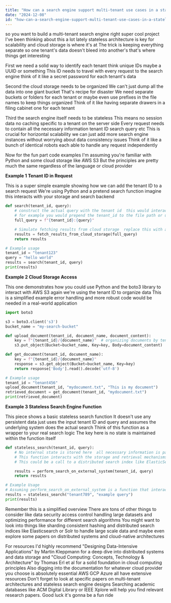 ```yaml
---
title: "How can a search engine support multi-tenant use cases in a stateless architecture querying cloud storage?"
date: "2024-12-08"
id: "how-can-a-search-engine-support-multi-tenant-use-cases-in-a-stateless-architecture-querying-cloud-storage"
---
```


 so you want to build a multi-tenant search engine right super cool project  I've been thinking about this a lot lately stateless architecture is key for scalability and cloud storage is where it's at  The trick is keeping everything separate so one tenant's data doesn't bleed into another's that's where things get interesting

First  we need a solid way to identify each tenant think unique IDs maybe a UUID or something  This ID needs to travel with every request to the search engine  think of it like a secret password for each tenant's data

Second  the cloud storage needs to be organized  We can't just dump all the data into one giant bucket  That's recipe for disaster  We need separate buckets or folders for each tenant  or maybe even use prefixes in the file names to keep things organized  Think of it like having separate drawers in a filing cabinet one for each tenant

Third  the search engine itself needs to be stateless  This means no session data no caching specific to a tenant on the server side  Every request needs to contain all the necessary information tenant ID search query etc  This is crucial for horizontal scalability we can just add more search engine instances without worrying about data consistency issues  Think of it like a bunch of identical robots each able to handle any request independently

Now for the fun part code examples  I'm assuming you're familiar with Python and some cloud storage like AWS S3  But the principles are pretty much the same regardless of the language or cloud provider

**Example 1 Tenant ID in Request**

This is a super simple example showing how we can add the tenant ID to a search request  We're using Python and a pretend search function  imagine this interacts with your storage and search backend

```python
def search(tenant_id, query):
    # construct the actual query with the tenant id  this would interact with the cloud storage
    # for example you would prepend the tenant_id to the file path or use it to filter the results
    full_query = f"{tenant_id}:{query}"

    # Simulate fetching results from cloud storage  replace this with actual cloud storage interaction
    results = fetch_results_from_cloud_storage(full_query)
    return results

# Example usage
tenant_id = "tenant123"
query = "hello world"
results = search(tenant_id, query)
print(results)

```

**Example 2 Cloud Storage Access**

This one demonstrates how you could use Python and the boto3 library to interact with AWS S3  again we're using the tenant ID to organize data  This is a simplified example  error handling and more robust code would be needed in a real-world application

```python
import boto3

s3 = boto3.client('s3')
bucket_name = "my-search-bucket"

def upload_document(tenant_id, document_name, document_content):
    key = f"{tenant_id}/{document_name}"  # organizing documents by tenant ID
    s3.put_object(Bucket=bucket_name, Key=key, Body=document_content)

def get_document(tenant_id, document_name):
    key = f"{tenant_id}/{document_name}"
    response = s3.get_object(Bucket=bucket_name, Key=key)
    return response['Body'].read().decode('utf-8')

# Example usage
tenant_id = "tenant456"
upload_document(tenant_id, "mydocument.txt", "This is my document")
retrieved_document = get_document(tenant_id, "mydocument.txt")
print(retrieved_document)

```


**Example 3 Stateless Search Engine Function**

This piece shows a basic stateless search function  It doesn't use any persistent data just uses the input tenant ID and query and assumes the underlying system does the actual search  Think of this function as a wrapper to your real search logic  The key here is no state is maintained within the function itself

```python
def stateless_search(tenant_id, query):
    # No internal state is stored here  all necessary information is passed in
    # This function interacts with the storage and retrieval mechanisms  
    # This could be a call to a distributed search index like ElasticSearch or Solr 

    results = perform_search_on_external_system(tenant_id, query) 
    return results

# Example Usage
# Assuming perform_search_on_external_system is a function that interacts with external storage or services
results = stateless_search("tenant789", "example query")
print(results)
```


Remember  this is a simplified overview  There are tons of other things to consider like data security access control  handling large datasets  and optimizing performance for different search algorithms   You might want to look into things like sharding  consistent hashing and distributed search indices like Elasticsearch or Solr to handle large scale data  and maybe even explore some papers on distributed systems and cloud-native architectures


For resources I'd highly recommend  "Designing Data-Intensive Applications" by Martin Kleppmann for a deep dive into distributed systems and data storage  and  "Cloud Computing: Concepts, Technology & Architecture" by Thomas Erl et al for a solid foundation in cloud computing principles  Also digging into the documentation for whatever cloud provider you choose is absolutely essential AWS GCP Azure all have extensive resources  Don't forget to look at specific papers on multi-tenant architectures and stateless search engine designs  Searching academic databases like ACM Digital Library or IEEE Xplore will help you find relevant research papers.  Good luck  it's gonna be a fun ride
